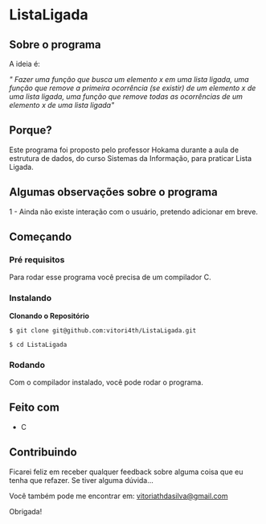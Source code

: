 # ListaLigada

## Sobre o programa

A ideia é:

_"  Fazer uma função que busca um elemento x em uma lista
ligada, uma função que remove a primeira ocorrência (se existir)
de um elemento x de uma lista ligada, uma função que remove todas as ocorrências de um
elemento x de uma lista ligada"_

## Porque?

Este programa foi proposto pelo professor Hokama durante a aula de estrutura de dados, do curso Sistemas da Informação, para praticar Lista Ligada. 

## Algumas observações sobre o programa
1 - Ainda não existe interação com o usuário, pretendo adicionar em breve.

## Começando

### Pré requisitos

Para rodar esse programa você precisa de um compilador C.

### Instalando

**Clonando o Repositório**

```
$ git clone git@github.com:vitori4th/ListaLigada.git

$ cd ListaLigada
```

### Rodando

Com o compilador instalado, você pode rodar o programa.

## Feito com

- C

## Contribuindo

Ficarei feliz em receber qualquer feedback sobre alguma coisa que eu tenha que refazer. Se tiver alguma dúvida...

Você também pode me encontrar em: vitoriathdasilva@gmail.com

Obrigada!
